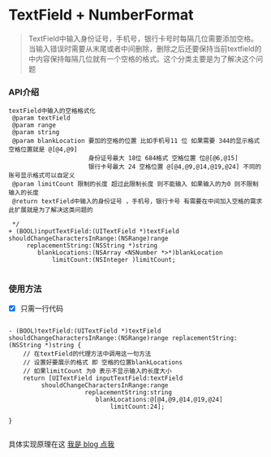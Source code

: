 # TextField + NumberFormat

>TextField中输入身份证号，手机号，银行卡号时每隔几位需要添加空格。当输入错误时需要从末尾或者中间删除，删除之后还要保持当前textfield的中内容保持每隔几位就有一个空格的格式。这个分类主要是为了解决这个问题

### API介绍


```
textField中输入的空格格式化
 @param textField  
 @param range  
 @param string  
 @param blankLocation 要加的空格的位置 比如手机号11 位 如果需要 344的显示格式 空格位置就是 @[@4,@9]
                      身份证号最大 18位 684格式 空格位置 位@[@6,@15]
                      银行卡号最大 24 空格位置 @[@4,@9,@14,@19,@24] 不同的账号显示格式可以自定义
 @param limitCount 限制的长度 超过此限制长度 则不能输入 如果输入的为0 则不限制输入的长度
 @return textField中输入的身份证号 ，手机号，银行卡号 有需要在中间加入空格的需求 此扩展就是为了解决这类问题的
 
 */
+ (BOOL)inputTextField:(UITextField *)textField shouldChangeCharactersInRange:(NSRange)range
     replacementString:(NSString *)string
        blankLocations:(NSArray <NSNumber *>*)blankLocation
            limitCount:(NSInteger )limitCount;
            
```


### 使用方法
- [x] 只需一行代码

```

- (BOOL)textField:(UITextField *)textField shouldChangeCharactersInRange:(NSRange)range replacementString:(NSString *)string {
    // 在textField的代理方法中调用这一句方法
    // 设置好要展示的格式 即 空格的位置blankLocations 
    // 如果limitCount 为0 表示不显示输入的长度大小
    return [UITextField inputTextField:textField
         shouldChangeCharactersInRange:range
                     replacementString:string
                        blankLocations:@[@4,@9,@14,@19,@24]
                            limitCount:24];
    
}


```
具体实现原理在这
[我是 blog 点我](http://www.jianshu.com/p/5175402109d5)